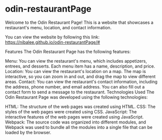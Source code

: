# odin-restaurantPage

Welcome to the Odin Restaurant Page! This is a website that showcases a restaurant's menu, location, and contact information.

You can view the website by following this link: https://nibalee.github.io/odin-restaurantPage/#

Features
The Odin Restaurant Page has the following features:

Menu: You can view the restaurant's menu, which includes appetizers, entrees, and desserts. Each menu item has a name, description, and price.
Location: You can view the restaurant's location on a map. The map is interactive, so you can zoom in and out, and drag the map to view different areas.
Contact: You can view the restaurant's contact information, including the address, phone number, and email address. You can also fill out a contact form to send a message to the restaurant.
Technologies Used
The Odin Restaurant Page was developed using the following technologies:

HTML: The structure of the web pages was created using HTML.
CSS: The styles of the web pages were created using CSS.
JavaScript: The interactive features of the web pages were created using JavaScript.
Webpack: The source code was organized into different modules, and Webpack was used to bundle all the modules into a single file that can be loaded by the browser.
